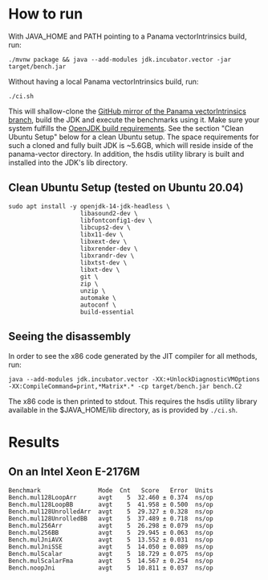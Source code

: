 # How to run

With JAVA_HOME and PATH pointing to a Panama vectorIntrinsics build, run:

```
./mvnw package && java --add-modules jdk.incubator.vector -jar target/bench.jar
```

Without having a local Panama vectorIntrinsics build, run:
```
./ci.sh
```
This will shallow-clone the [GitHub mirror of the Panama vectorIntrinsics branch](https://github.com/openjdk/panama-vector/tree/vectorIntrinsics), build the JDK and execute the benchmarks using it. Make sure your system fulfills the [OpenJDK build requirements](https://github.com/openjdk/panama-vector/blob/vectorIntrinsics/doc/building.md). See the section "Clean Ubuntu Setup" below for a clean Ubuntu setup.
The space requirements for such a cloned and fully built JDK is ~5.6GB, which will reside inside of the panama-vector directory.
In addition, the hsdis utility library is built and installed into the JDK's lib directory.

## Clean Ubuntu Setup (tested on Ubuntu 20.04)

```
sudo apt install -y openjdk-14-jdk-headless \
                    libasound2-dev \
                    libfontconfig1-dev \
                    libcups2-dev \
                    libx11-dev \
                    libxext-dev \
                    libxrender-dev \
                    libxrandr-dev \
                    libxtst-dev \
                    libxt-dev \
                    git \
                    zip \
                    unzip \
                    automake \
                    autoconf \
                    build-essential
```

## Seeing the disassembly

In order to see the x86 code generated by the JIT compiler for all methods, run:
```
java --add-modules jdk.incubator.vector -XX:+UnlockDiagnosticVMOptions -XX:CompileCommand=print,*Matrix*.* -cp target/bench.jar bench.C2
```
The x86 code is then printed to stdout. This requires the hsdis utility library available in the $JAVA_HOME/lib directory, as is provided by `./ci.sh`.

# Results

## On an Intel Xeon E-2176M

```
Benchmark                Mode  Cnt   Score   Error  Units
Bench.mul128LoopArr      avgt    5  32.460 ± 0.374  ns/op
Bench.mul128LoopBB       avgt    5  41.958 ± 0.500  ns/op
Bench.mul128UnrolledArr  avgt    5  29.327 ± 0.328  ns/op
Bench.mul128UnrolledBB   avgt    5  37.489 ± 0.718  ns/op
Bench.mul256Arr          avgt    5  26.298 ± 0.079  ns/op
Bench.mul256BB           avgt    5  29.945 ± 0.063  ns/op
Bench.mulJniAVX          avgt    5  13.552 ± 0.031  ns/op
Bench.mulJniSSE          avgt    5  14.050 ± 0.089  ns/op
Bench.mulScalar          avgt    5  18.729 ± 0.075  ns/op
Bench.mulScalarFma       avgt    5  14.567 ± 0.254  ns/op
Bench.noopJni            avgt    5  10.811 ± 0.037  ns/op
```
